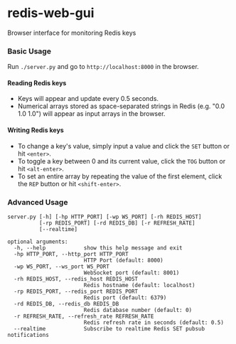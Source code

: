 # redis-web-gui
Browser interface for monitoring Redis keys

### Basic Usage

Run `./server.py` and go to `http://localhost:8000` in the browser.

#### Reading Redis keys
- Keys will appear and update every 0.5 seconds.
- Numerical arrays stored as space-separated strings in Redis (e.g. "0.0 1.0 1.0") will appear as input arrays in the browser.

#### Writing Redis keys
- To change a key's value, simply input a value and click the `SET` button or hit `<enter>`.
- To toggle a key between 0 and its current value, click the `TOG` button or hit `<alt-enter>`.
- To set an entire array by repeating the value of the first element, click the `REP` button or hit `<shift-enter>`.

### Advanced Usage
```
server.py [-h] [-hp HTTP_PORT] [-wp WS_PORT] [-rh REDIS_HOST]
          [-rp REDIS_PORT] [-rd REDIS_DB] [-r REFRESH_RATE]
          [--realtime]

optional arguments:
  -h, --help            show this help message and exit
  -hp HTTP_PORT, --http_port HTTP_PORT
                        HTTP Port (default: 8000)
  -wp WS_PORT, --ws_port WS_PORT
                        WebSocket port (default: 8001)
  -rh REDIS_HOST, --redis_host REDIS_HOST
                        Redis hostname (default: localhost)
  -rp REDIS_PORT, --redis_port REDIS_PORT
                        Redis port (default: 6379)
  -rd REDIS_DB, --redis_db REDIS_DB
                        Redis database number (default: 0)
  -r REFRESH_RATE, --refresh_rate REFRESH_RATE
                        Redis refresh rate in seconds (default: 0.5)
  --realtime            Subscribe to realtime Redis SET pubsub notifications
```
